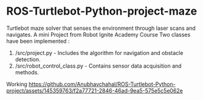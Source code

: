 # ROS-Turtlebot-Python-project-maze
Turtlebot maze solver that senses the environment through laser scans and navigates. A mini Project from Robot Ignite Academy Course Two classes have been implemented :

1. /src/project.py - Includes the algorithm for navigation and obstacle detection.
2. /src/robot_control_class.py - Contains sensor data acquisition and methods.

Working
https://github.com/Anubhavchahal/ROS-Turtlebot-Python-project/assets/145359763/f2a77721-2846-46ad-9ea5-575e5c5e062e
